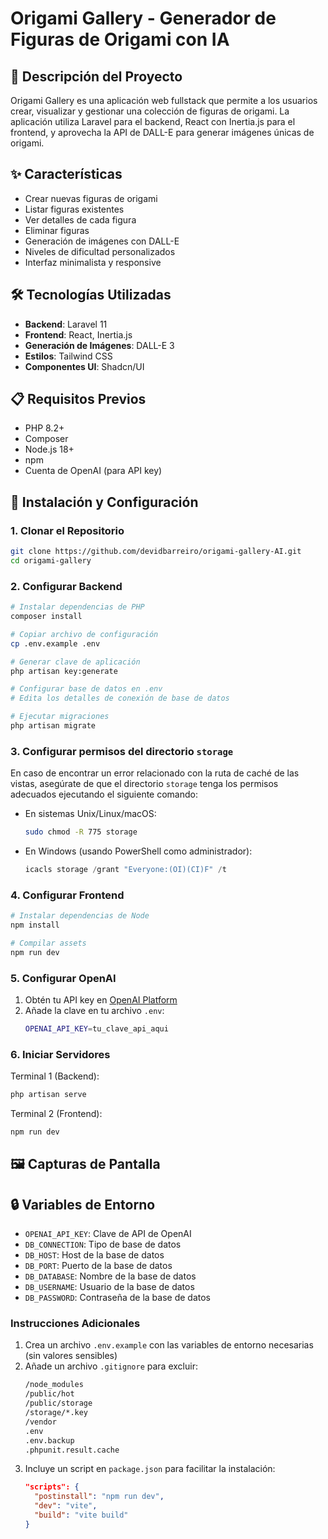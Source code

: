 # Origami Gallery - Generador de Figuras de Origami con IA

## 📝 Descripción del Proyecto

Origami Gallery es una aplicación web fullstack que permite a los usuarios crear, visualizar y gestionar una colección de figuras de origami. La aplicación utiliza Laravel para el backend, React con Inertia.js para el frontend, y aprovecha la API de DALL-E para generar imágenes únicas de origami.

## ✨ Características

- Crear nuevas figuras de origami
- Listar figuras existentes
- Ver detalles de cada figura
- Eliminar figuras
- Generación de imágenes con DALL-E
- Niveles de dificultad personalizados
- Interfaz minimalista y responsive

## 🛠️ Tecnologías Utilizadas

- **Backend**: Laravel 11
- **Frontend**: React, Inertia.js
- **Generación de Imágenes**: DALL-E 3
- **Estilos**: Tailwind CSS
- **Componentes UI**: Shadcn/UI

## 📋 Requisitos Previos

- PHP 8.2+
- Composer
- Node.js 18+
- npm
- Cuenta de OpenAI (para API key)

## 🚀 Instalación y Configuración

### 1. Clonar el Repositorio

```bash
git clone https://github.com/devidbarreiro/origami-gallery-AI.git
cd origami-gallery
```

### 2. Configurar Backend

```bash
# Instalar dependencias de PHP
composer install

# Copiar archivo de configuración
cp .env.example .env

# Generar clave de aplicación
php artisan key:generate

# Configurar base de datos en .env
# Edita los detalles de conexión de base de datos

# Ejecutar migraciones
php artisan migrate
```

### 3. Configurar permisos del directorio `storage`

En caso de encontrar un error relacionado con la ruta de caché de las vistas, asegúrate de que el directorio `storage` tenga los permisos adecuados ejecutando el siguiente comando:

- En sistemas Unix/Linux/macOS:

  ```bash
  sudo chmod -R 775 storage
  ```
- En Windows (usando PowerShell como administrador):

  ```powershell
  icacls storage /grant "Everyone:(OI)(CI)F" /t
  ```

### 4. Configurar Frontend

```bash
# Instalar dependencias de Node
npm install

# Compilar assets
npm run dev
```

### 5. Configurar OpenAI

1. Obtén tu API key en [OpenAI Platform](https://platform.openai.com/)
2. Añade la clave en tu archivo `.env`:
   ```bash
   OPENAI_API_KEY=tu_clave_api_aqui
   ```

### 6. Iniciar Servidores

Terminal 1 (Backend):

```bash
php artisan serve
```

Terminal 2 (Frontend):

```bash
npm run dev
```

## 🖼️ Capturas de Pantalla

## 🔒 Variables de Entorno

- `OPENAI_API_KEY`: Clave de API de OpenAI
- `DB_CONNECTION`: Tipo de base de datos
- `DB_HOST`: Host de la base de datos
- `DB_PORT`: Puerto de la base de datos
- `DB_DATABASE`: Nombre de la base de datos
- `DB_USERNAME`: Usuario de la base de datos
- `DB_PASSWORD`: Contraseña de la base de datos

### Instrucciones Adicionales

1. Crea un archivo `.env.example` con las variables de entorno necesarias (sin valores sensibles)
2. Añade un archivo `.gitignore` para excluir:
   ```bash
   /node_modules
   /public/hot
   /public/storage
   /storage/*.key
   /vendor
   .env
   .env.backup
   .phpunit.result.cache
   ```
3. Incluye un script en `package.json` para facilitar la instalación:
   ```json
   "scripts": {
     "postinstall": "npm run dev",
     "dev": "vite",
     "build": "vite build"
   }
   ```


```
